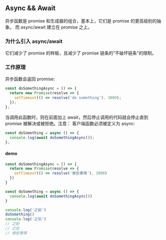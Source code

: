 ## Async && Await

异步函数是 promise 和生成器的组合，基本上，它们是 promise 的更高级别的抽象。 而 async/await 建立在 promise 之上。

### 为什么引入 async/await

它们减少了 promise 的样板，且减少了 promise 链条的“不破坏链条”的限制。

### 工作原理

异步函数会返回 promise:

```javascript
const doSomethingAsync = () => {
  return new Promise(resolve => {
    setTimeout(() => resolve('do something'). 3000);
  });
};
```

当调用此函数时，则在前面加上 await，然后停止调用的代码就会停止直到 promise 被解决或被拒绝。注意： 客户端函数必须被定义为 async:

```javascript
const doSomething = async () => {
  console.log(await doSomethingAsync());
};
```

#### demo

```javascript
const doSomethingAsync = () => {
  return new Promise(resolve => {
    setTimeout(() => resolve('做些事情'), 3000)
  })
}

const doSomething = async () => {
  console.log(await doSomethingAsync())
}

console.log('之前')
doSomething()
console.log('之后')
// 之前
// 之后
// 做些事情
```






